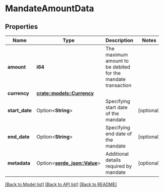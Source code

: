 # MandateAmountData

## Properties

Name | Type | Description | Notes
------------ | ------------- | ------------- | -------------
**amount** | **i64** | The maximum amount to be debited for the mandate transaction | 
**currency** | [**crate::models::Currency**](Currency.md) |  | 
**start_date** | Option<**String**> | Specifying start date of the mandate | [optional]
**end_date** | Option<**String**> | Specifying end date of the mandate | [optional]
**metadata** | Option<[**serde_json::Value**](.md)> | Additional details required by mandate | [optional]

[[Back to Model list]](../README.md#documentation-for-models) [[Back to API list]](../README.md#documentation-for-api-endpoints) [[Back to README]](../README.md)


